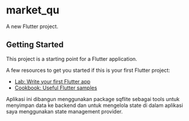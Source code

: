 # market_qu

A new Flutter project.

## Getting Started

This project is a starting point for a Flutter application.

A few resources to get you started if this is your first Flutter project:

- [Lab: Write your first Flutter app](https://flutter.dev/docs/get-started/codelab)
- [Cookbook: Useful Flutter samples](https://flutter.dev/docs/cookbook)

Aplikasi ini dibangun menggunakan package sqflite sebagai tools untuk menyimpan data ke backend dan untuk mengelola state di dalam aplikasi
saya menggunakan state management provider.
